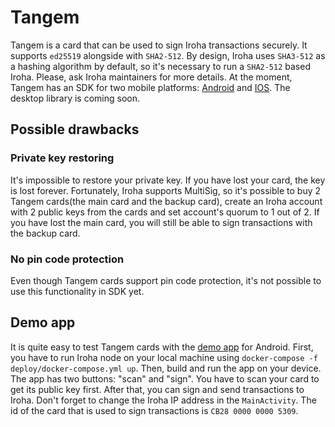 # Tangem
Tangem is a card that can be used to sign Iroha transactions securely. It supports `ed25519` alongside with `SHA2-512`. By design, Iroha uses `SHA3-512` as a hashing algorithm by default, so it's necessary to run a `SHA2-512` based Iroha. Please, ask Iroha maintainers for more details. At the moment, Tangem has an SDK for two mobile platforms: [Android](https://github.com/Tangem/tangem-sdk-android) and [IOS](https://github.com/Tangem/tangem-sdk-ios). The desktop library is coming soon. 
## Possible drawbacks 
### Private key restoring
It's impossible to restore your private key. If you have lost your card, the key is lost forever. Fortunately, Iroha supports MultiSig, so it's possible to buy 2 Tangem cards(the main card and the backup card), create an Iroha account with 2 public keys from the cards and set account's quorum to 1 out of 2. If you have lost the main card, you will still be able to sign transactions with the backup card.
### No pin code protection
Even though Tangem cards support pin code protection, it's not possible to use this functionality in SDK yet.

## Demo app
It is quite easy to test Tangem cards with the [demo app](https://github.com/dolgopolovwork/TangemTest/tree/master/app) for Android. First, you have to run Iroha node on your local machine using  `docker-compose -f deploy/docker-compose.yml up`. Then, build and run the app on your device. The app has two buttons: "scan" and "sign". You have to scan your card to get its public key first. After that, you can sign and send transactions to Iroha. Don't forget to change the Iroha IP address in the `MainActivity`. The id of the card that is used to sign transactions is `CB28 0000 0000 5309`.
